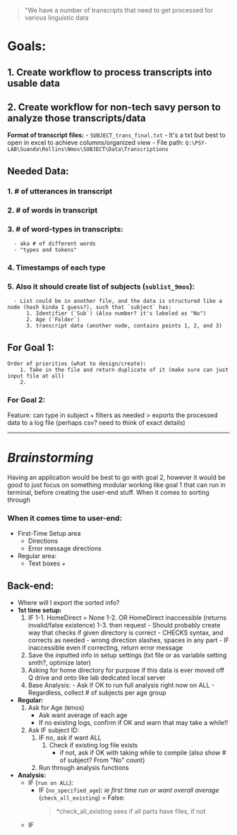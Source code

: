 > "We have a number of transcripts that need to get processed for various linguistic data

# Goals:
## 1. Create workflow to process transcripts into usable data
## 2. Create workflow for non-tech savy person to analyze those transcripts/data




__Format of transcript files:__
    - `SUBJECT_trans_final.txt`
    - It's a txt but best to open in excel to achieve columns/organized view
    - File path: `Q:\PSY-LAB\Suanda\Rollins\Nmos\SUBJECT\Data\Transcriptions`
    

## Needed Data:
  ### 1. # of utterances in transcript
  ### 2. # of words in transcript
  ### 3. # of word-types in transcripts:
      - aka # of different words
      - "types and tokens"
  ### 4. Timestamps of each type
  ### 5. Also it should create list of subjects (`sublist_9mos`):
      - List could be in another file, and the data is structured like a node (hash kinda I guess?), such that `subject` has:
          1. Identifier (`Sub`) (Also number? it's labeled as "No")
          2. Age (`Folder`)
          3. transcript data (another node, contains points 1, 2, and 3)
 
## For Goal 1:
    Order of priorities (what to design/create):
        1. Take in the file and return duplicate of it (make sure can just input file at all)
        2. 
### For Goal 2:
  Feature: can type in subject + filters as needed
      > exports the processed data to a log file (perhaps csv? need to think of exact details)

---
# _Brainstorming_
Having an application would be best to go with goal 2, however it would be good to just focus on something modular working like goal 1 that can run in terminal, before creating the user-end stuff.
When it comes to sorting through 

### When it comes time to user-end:
- First-Time Setup area
    - Directions
    - Error message directions
- Regular area:
  - Text boxes + 

## Back-end:
- Where will I export the sorted info?
- **1st time setup:**
    1. IF 
        1-1. HomeDirect = None 
        1-2. OR HomeDirect inaccessible (returns invalid/false existence)
        1-3. then request
            - Should probably create way that checks if given directory is correct
            - CHECKS syntax, and corrects as needed
                - wrong direction slashes, spaces in any part
            - IF inaccessible even if correcting, return error message
    2. Save the inputted info in setup settings (txt file or as variable setting smth?, optimize later)
    3. Asking for home directory for purpose if this data is ever moved off Q drive and onto like lab dedicated local server
    4. Base Analysis:
      - Ask if OK to run full analysis right now on ALL
      - Regardless, collect # of subjects per age group
- **Regular:**
    1. Ask for Age (`N`mos)
        - Ask want average of each age
        - If no existing logs, confirm if OK and warn that may take a while!!
    2. Ask IF subject ID:
        1. IF no, ask if want ALL
           1. Check if existing log file exists
              - if not, ask if OK with taking while to compile (also show # of subject? From "No" count)
        2. Run through analysis functions
 - **Analysis:**
    - IF (`run on ALL`):
        - IF (`no_specified_age`): *ie first time run or want overall average* (`check_all_existing`) = False: 
            > *check_all_existing sees if all parts have files, if not 
    - IF 
